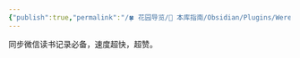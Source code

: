 ```yaml
---
{"publish":true,"permalink":"/🍀 花园导览/🧰 本库指南/Obsidian/Plugins/Weread.md","aliases":"obsidian-weread-plugin","title":"Weread Plugin","created":"2023-01-23","modified":"2023-03-14","tags":["obsidian插件"],"cssclasses":""}
---
```



同步微信读书记录必备，速度超快，超赞。
